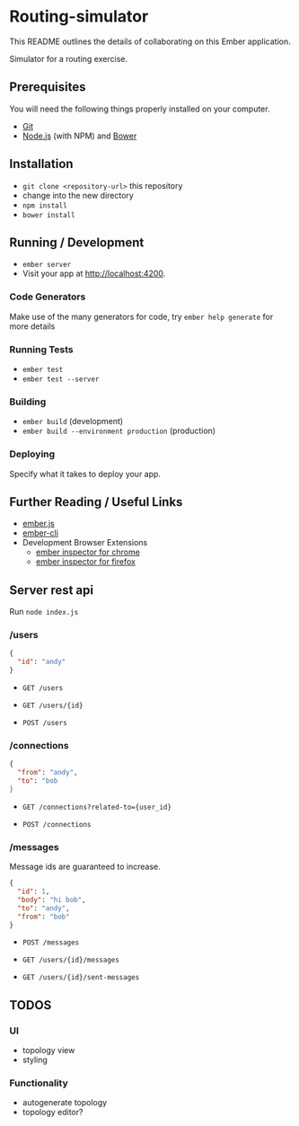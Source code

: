 # Routing-simulator

This README outlines the details of collaborating on this Ember application.

Simulator for a routing exercise.

## Prerequisites

You will need the following things properly installed on your computer.

* [Git](http://git-scm.com/)
* [Node.js](http://nodejs.org/) (with NPM) and [Bower](http://bower.io/)

## Installation

* `git clone <repository-url>` this repository
* change into the new directory
* `npm install`
* `bower install`

## Running / Development

* `ember server`
* Visit your app at [http://localhost:4200](http://localhost:4200).

### Code Generators

Make use of the many generators for code, try `ember help generate` for more details

### Running Tests

* `ember test`
* `ember test --server`

### Building

* `ember build` (development)
* `ember build --environment production` (production)

### Deploying

Specify what it takes to deploy your app.

## Further Reading / Useful Links

* [ember.js](http://emberjs.com/)
* [ember-cli](http://www.ember-cli.com/)
* Development Browser Extensions
  * [ember inspector for chrome](https://chrome.google.com/webstore/detail/ember-inspector/bmdblncegkenkacieihfhpjfppoconhi)
  * [ember inspector for firefox](https://addons.mozilla.org/en-US/firefox/addon/ember-inspector/)

## Server rest api

Run `node index.js`

### /users

```json
{
  "id": "andy"
}
```

- `GET /users`

- `GET /users/{id}`

- `POST /users`

### /connections

```json
{
  "from": "andy",
  "to": "bob
}
```

- `GET /connections?related-to={user_id}`

- `POST /connections`

### /messages

Message ids are guaranteed to increase.

```json
{
  "id": 1,
  "body": "hi bob",
  "to": "andy",
  "from": "bob"
}
```

- `POST /messages`

- `GET /users/{id}/messages`

- `GET /users/{id}/sent-messages`


## TODOS

### UI

- topology view
- styling

### Functionality

- autogenerate topology
- topology editor?

